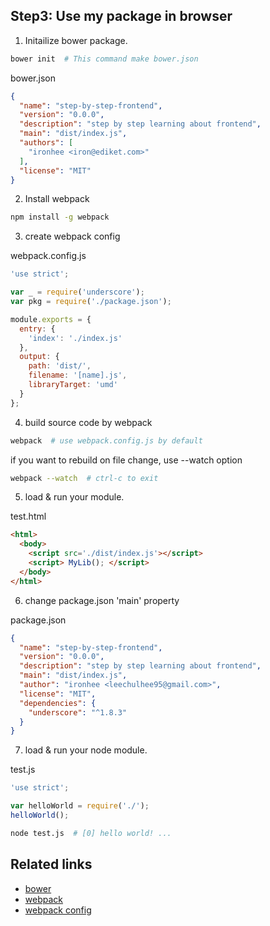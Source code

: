 Step3: Use my package in browser
---
1. Initailize bower package.

  ```bash
  bower init  # This command make bower.json
  ```

  bower.json
  ```json
  {
    "name": "step-by-step-frontend",
    "version": "0.0.0",
    "description": "step by step learning about frontend",
    "main": "dist/index.js",
    "authors": [
      "ironhee <iron@ediket.com>"
    ],
    "license": "MIT"
  }
  ```

2. Install webpack

  ```bash
  npm install -g webpack
  ```

3. create webpack config

  webpack.config.js
  ```javascript
  'use strict';

  var _ = require('underscore');
  var pkg = require('./package.json');

  module.exports = {
    entry: {
      'index': './index.js'
    },
    output: {
      path: 'dist/',
      filename: '[name].js',
      libraryTarget: 'umd'
    }
  };
  ```

4. build source code by webpack

  ```bash
  webpack  # use webpack.config.js by default
  ```

  if you want to rebuild on file change, use --watch option
  ```bash
  webpack --watch  # ctrl-c to exit
  ```

5. load & run your module.

  test.html
  ```html
  <html>
    <body>
      <script src='./dist/index.js'></script>
      <script> MyLib(); </script>
    </body>
  </html>
  ```

6. change package.json 'main' property

  package.json
  ```json
  {
    "name": "step-by-step-frontend",
    "version": "0.0.0",
    "description": "step by step learning about frontend",
    "main": "dist/index.js",
    "author": "ironhee <leechulhee95@gmail.com>",
    "license": "MIT",
    "dependencies": {
      "underscore": "^1.8.3"
    }
  }
  ```

7. load & run your node module.

  test.js
  ```javascript
  'use strict';

  var helloWorld = require('./');
  helloWorld();
  ```

  ```bash
  node test.js  # [0] hello world! ...
  ```

Related links
---
+ [bower](https://github.com/bower/bower)
+ [webpack](https://github.com/webpack/webpack)
+ [webpack config](http://webpack.github.io/docs/configuration.html)
